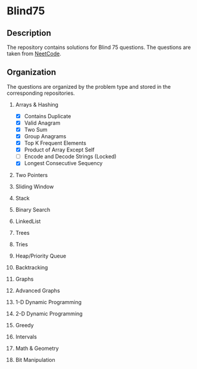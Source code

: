 # Blind75

## Description
The repository contains solutions for Blind 75 questions. The questions are taken from [NeetCode](https://neetcode.io/practice).

## Organization 
The questions are organized by the problem type and stored in the corresponding repositories.

1. Arrays & Hashing
   - [x] Contains Duplicate
   - [x] Valid Anagram
   - [x] Two Sum
   - [x] Group Anagrams
   - [x] Top K Frequent Elements
   - [x] Product of Array Except Self
   - [ ] Encode and Decode Strings (Locked)
   - [x] Longest Consecutive Sequency
2. Two Pointers
   
4. Sliding Window
5. Stack
6. Binary Search
7. LinkedList
8. Trees
9. Tries
10. Heap/Priority Queue
11. Backtracking
12. Graphs
13. Advanced Graphs
14. 1-D Dynamic Programming
15. 2-D Dynamic Programming
16. Greedy
17. Intervals
18. Math & Geometry
19. Bit Manipulation  
